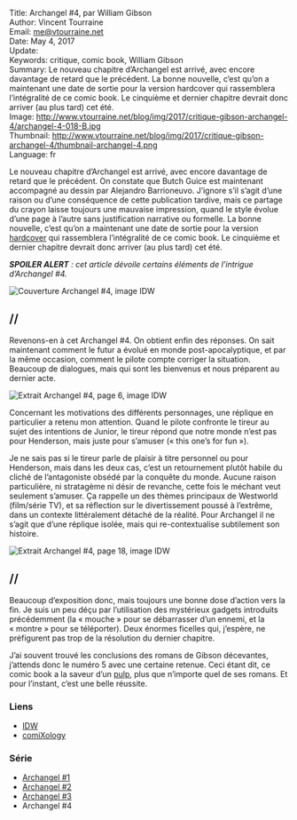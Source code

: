 Title:     Archangel #4, par William Gibson  
Author:    Vincent Tourraine  
Email:     me@vtourraine.net  
Date:      May 4, 2017  
Update:    
Keywords:  critique, comic book, William Gibson    
Summary:   Le nouveau chapitre d’Archangel est arrivé, avec encore davantage de retard que le précédent. La bonne nouvelle, c’est qu’on a maintenant une date de sortie pour la version hardcover qui rassemblera l’intégralité de ce comic book. Le cinquième et dernier chapitre devrait donc arriver (au plus tard) cet été.  
Image:     http://www.vtourraine.net/blog/img/2017/critique-gibson-archangel-4/archangel-4-018-B.jpg  
Thumbnail: http://www.vtourraine.net/blog/img/2017/critique-gibson-archangel-4/thumbnail-archangel-4.png  
Language:  fr  

Le nouveau chapitre d’Archangel est arrivé, avec encore davantage de retard que le précédent. On constate que Butch Guice est maintenant accompagné au dessin par Alejandro Barrioneuvo. J’ignore s’il s’agit d’une raison ou d’une conséquence de cette publication tardive, mais ce partage du crayon laisse toujours une mauvaise impression, quand le style évolue d’une page à l’autre sans justification narrative ou formelle. La bonne nouvelle, c’est qu’on a maintenant une date de sortie pour la version [hardcover](https://www.amazon.com/dp/1631408755/) qui rassemblera l’intégralité de ce comic book. Le cinquième et dernier chapitre devrait donc arriver (au plus tard) cet été.

_**SPOILER ALERT** : cet article dévoile certains éléments de l’intrigue d’Archangel #4._

![Couverture Archangel #4, image IDW](http://www.vtourraine.net/blog/img/2017/critique-gibson-archangel-4/archangel-4-001.jpg)

## //

Revenons-en à cet Archangel #4. On obtient enfin des réponses. On sait maintenant comment le futur a évolué en monde post-apocalyptique, et par la même occasion, comment le pilote compte corriger la situation. Beaucoup de dialogues, mais qui sont les bienvenus et nous préparent au dernier acte.

![Extrait Archangel #4, page 6, image IDW](http://www.vtourraine.net/blog/img/2017/critique-gibson-archangel-4/archangel-4-006-B.jpg)

Concernant les motivations des différents personnages, une réplique en particulier a retenu mon attention. Quand le pilote confronte le tireur au sujet des intentions de Junior, le tireur répond que notre monde n’est pas pour Henderson, mais juste pour s’amuser (« this one’s for fun »).

Je ne sais pas si le tireur parle de plaisir à titre personnel ou pour Henderson, mais dans les deux cas, c’est un retournement plutôt habile du cliché de l’antagoniste obsédé par la conquête du monde. Aucune raison particulière, ni stratagème ni désir de revanche, cette fois le méchant veut seulement s’amuser. Ça rappelle un des thèmes principaux de Westworld (film/série TV), et sa réflection sur le divertissement poussé à l’extrême, dans un contexte littéralement détaché de la réalité. Pour Archangel il ne s’agit que d’une réplique isolée, mais qui re-contextualise subtilement son histoire.

![Extrait Archangel #4, page 18, image IDW](http://www.vtourraine.net/blog/img/2017/critique-gibson-archangel-4/archangel-4-018-B.jpg)

## //

Beaucoup d’exposition donc, mais toujours une bonne dose d’action vers la fin. Je suis un peu déçu par l’utilisation des mystérieux gadgets introduits précédemment (la « mouche » pour se débarrasser d’un ennemi, et la « montre » pour se téléporter). Deux énormes ficelles qui, j’espère, ne préfigurent pas trop de la résolution du dernier chapitre.

J’ai souvent trouvé les conclusions des romans de Gibson décevantes, j’attends donc le numéro 5 avec une certaine retenue. Ceci étant dit, ce comic book a la saveur d’un [pulp](https://fr.wikipedia.org/wiki/Pulp_(magazine)), plus que n’importe quel de ses romans. Et pour l’instant, c’est une belle réussite.


### Liens

- [IDW](http://www.idwpublishing.com/product/archangel-4/)
- [comiXology](https://www.comixology.com/Archangel-4-of-5/digital-comic/511581)

### Série

- [Archangel #1](http://www.vtourraine.net/blog/2016/critique-gibson-archangel-1)
- [Archangel #2](http://www.vtourraine.net/blog/2016/critique-gibson-archangel-2)
- [Archangel #3](http://www.vtourraine.net/blog/2016/critique-gibson-archangel-3)
- Archangel #4
